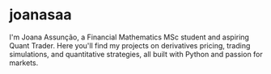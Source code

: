 # joanasaa
I'm Joana Assunção, a Financial Mathematics MSc student and aspiring Quant Trader. Here you'll find my projects on derivatives pricing, trading simulations, and quantitative strategies, all built with Python and passion for markets.

